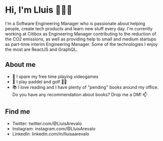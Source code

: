 # Hi, I'm Lluis 👋👨‍💻

I'm a Software Engineering Manager who is passionate about helping people, create tech products and learn new stuff every day. I'm currently working at Citibox as Engineering Manager contributing to the reduction of the CO2 emissions, as well as providing help to small and medium startups as part-time interim Engineering Manager. Some of the technologies I enjoy the most are ReactJS and GraphQL.

## About me

- 👾 I spare my free time playing videogames
- 🎾 I play paddel and golf 🏌️‍♂️
- 📚 I love reading and I have plenty of "pending" books around my office.
  Do you have any recommendation about books? Drop me a DM! 📫

## Find me

- Twitter: twitter.com/@LluisArevalo
- Instagram: instagram.com/@LluisArevalo
- LinkedIn: linkedin.com/in/lluisaarevalo
